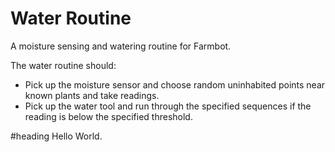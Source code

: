 <h1>Water Routine</h1
<p>A moisture sensing and watering routine for Farmbot.</p>
<p>The water routine should:</p>
<ul>
	<li>Pick up the moisture sensor and choose random uninhabited points near known plants and take readings.</li>
	<li>Pick up the water tool and run through the specified sequences if the reading is below the specified threshold.</li>
</ul>
#heading
Hello World.
